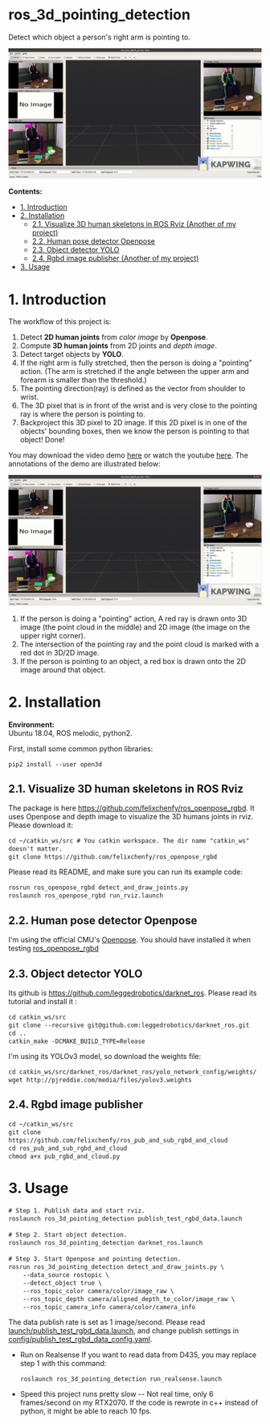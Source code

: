 ros_3d_pointing_detection
==================================
Detect which object a person's right arm is pointing to.
  
![](doc/video_demo/demo.gif)

**Contents:**
- [1. Introduction](#1-introduction)
- [2. Installation](#2-installation)
  * [2.1. Visualize 3D human skeletons in ROS Rviz (Another of my project)](#21-visualize-3d-human-skeletons-in-ros-rviz)
  * [2.2. Human pose detector Openpose](#22-human-pose-detector-openpose)
  * [2.3. Object detector YOLO](#23-object-detector-yolo)
  * [2.4. Rgbd image publisher (Another of my project)](#24-rgbd-image-publisher)
- [3. Usage](#3-usage)



# 1. Introduction

The workflow of this project is:
1. Detect **2D human joints** from *color image* by **Openpose**.
2. Compute **3D human joints** from 2D joints and *depth image*. 
6. Detect target objects by **YOLO**.
3. If the right arm is fully stretched, then the person is doing a "pointing" action. (The arm is stretched if the angle between the upper arm and forearm is smaller than the threshold.)
4. The pointing direction(ray) is defined as the vector from shoulder to wrist.
5. The 3D pixel that is in front of the wrist and is very close to the pointing ray is where the person is pointing to. 
6. Backproject this 3D pixel to 2D image. If this 2D pixel is in one of the objects' bounding boxes, then we know the person is pointing to that object! Done!

You may download the video demo [here](https://github.com/felixchenfy/ros_3d_pointing_detection/blob/master/doc/video_demo/demo.mp4) or watch the youtube [here](https://youtu.be/fKQgbHPsr0g). The annotations of the demo are illustrated below:

![](doc/video_demo/demo.gif)

1. If the person is doing a "pointing" action, A red ray is drawn onto 3D image (the point cloud in the middle) and 2D image (the image on the upper right corner).
2. The intersection of the pointing ray and the point cloud is marked with a red dot in 3D/2D image.
3. If the person is pointing to an object, a red box is drawn onto the 2D image around that object.


# 2. Installation

**Environment:**    
Ubuntu 18.04, ROS melodic, python2.

First, install some common python libraries:
```
pip2 install --user open3d
```

## 2.1. Visualize 3D human skeletons in ROS Rviz
The package is here https://github.com/felixchenfy/ros_openpose_rgbd. 
It uses Openpose and depth image to visualize the 3D humans joints in rviz. Please download it:
```
cd ~/catkin_ws/src # You catkin workspace. The dir name "catkin_ws" doesn't matter.
git clone https://github.com/felixchenfy/ros_openpose_rgbd
```

Please read its README, and make sure you can run its example code:
```
rosrun ros_openpose_rgbd detect_and_draw_joints.py
roslaunch ros_openpose_rgbd run_rviz.launch
```

## 2.2. Human pose detector Openpose

I'm using the official CMU's [Openpose](https://github.com/CMU-Perceptual-Computing-Lab/openpose). You should have installed it when testing [ros_openpose_rgbd](https://github.com/felixchenfy/ros_openpose_rgbd)

## 2.3. Object detector YOLO

Its github is https://github.com/leggedrobotics/darknet_ros. Please read its tutorial and install it :
```
cd catkin_ws/src
git clone --recursive git@github.com:leggedrobotics/darknet_ros.git
cd ..
catkin_make -DCMAKE_BUILD_TYPE=Release
```

I'm using its YOLOv3 model, so download the weights file:
```
cd catkin_ws/src/darknet_ros/darknet_ros/yolo_network_config/weights/
wget http://pjreddie.com/media/files/yolov3.weights
```

## 2.4. Rgbd image publisher

```
cd ~/catkin_ws/src
git clone https://github.com/felixchenfy/ros_pub_and_sub_rgbd_and_cloud
cd ros_pub_and_sub_rgbd_and_cloud
chmod a+x pub_rgbd_and_cloud.py
```

# 3. Usage

```
# Step 1. Publish data and start rviz.
roslaunch ros_3d_pointing_detection publish_test_rgbd_data.launch

# Step 2. Start object detection.
roslaunch ros_3d_pointing_detection darknet_ros.launch 

# Step 3. Start Openpose and pointing detection.
rosrun ros_3d_pointing_detection detect_and_draw_joints.py \
    --data_source rostopic \
    --detect_object true \
    --ros_topic_color camera/color/image_raw \
    --ros_topic_depth camera/aligned_depth_to_color/image_raw \
    --ros_topic_camera_info camera/color/camera_info
```

The data publish rate is set as 1 image/second. Please read [launch/publish_test_rgbd_data.launch](launch/publish_test_rgbd_data.launch), and change publish settings in [config/publish_test_rgbd_data_config.yaml](config/publish_test_rgbd_data_config.yaml).

* Run on Realsense
    If you want to read data from D435, you may replace step 1 with this command:
    ```
    roslaunch ros_3d_pointing_detection run_realsense.launch
    ```

* Speed
    this project runs pretty slow -- Not real time, only 6 frames/second on my RTX2070. If the code is rewrote in c++ instead of python, it might be able to reach 10 fps.